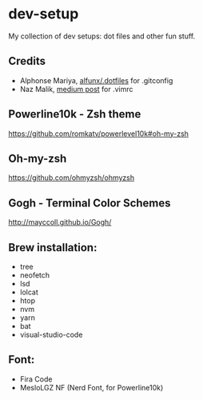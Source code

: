 # dev-setup
My collection of dev setups: dot files and other fun stuff.

## Credits
* Alphonse Mariya, [alfunx/.dotfiles](https://github.com/alfunx/.dotfiles/blob/master/.gitconfig#L218-L224) for .gitconfig
* Naz Malik, [medium post](https://medium.com/vimdojo/set-up-vim-c8b41c6e539c) for .vimrc
  
## Powerline10k - Zsh theme
https://github.com/romkatv/powerlevel10k#oh-my-zsh

## Oh-my-zsh
https://github.com/ohmyzsh/ohmyzsh

## Gogh - Terminal Color Schemes
http://mayccoll.github.io/Gogh/


## Brew installation:
* tree
* neofetch
* lsd
* lolcat
* htop
* nvm
* yarn
* bat
* visual-studio-code


## Font:
* Fira Code
* MesloLGZ NF (Nerd Font, for Powerline10k)